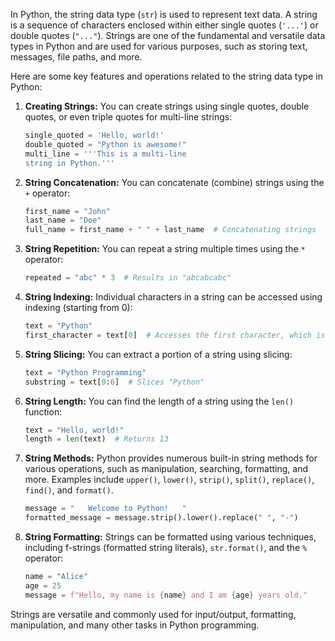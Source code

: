 In Python, the string data type (`str`) is used to represent text data. A string is a sequence of characters enclosed within either single quotes (`'...'`) or double quotes (`"..."`). Strings are one of the fundamental and versatile data types in Python and are used for various purposes, such as storing text, messages, file paths, and more.

Here are some key features and operations related to the string data type in Python:

1. **Creating Strings:**
   You can create strings using single quotes, double quotes, or even triple quotes for multi-line strings:

   ```python
   single_quoted = 'Hello, world!'
   double_quoted = "Python is awesome!"
   multi_line = '''This is a multi-line
   string in Python.'''
   ```

2. **String Concatenation:**
   You can concatenate (combine) strings using the `+` operator:

   ```python
   first_name = "John"
   last_name = "Doe"
   full_name = first_name + " " + last_name  # Concatenating strings
   ```

3. **String Repetition:**
   You can repeat a string multiple times using the `*` operator:

   ```python
   repeated = "abc" * 3  # Results in "abcabcabc"
   ```

4. **String Indexing:**
   Individual characters in a string can be accessed using indexing (starting from 0):

   ```python
   text = "Python"
   first_character = text[0]  # Accesses the first character, which is 'P'
   ```

5. **String Slicing:**
   You can extract a portion of a string using slicing:

   ```python
   text = "Python Programming"
   substring = text[0:6]  # Slices "Python"
   ```

6. **String Length:**
   You can find the length of a string using the `len()` function:

   ```python
   text = "Hello, world!"
   length = len(text)  # Returns 13
   ```

7. **String Methods:**
   Python provides numerous built-in string methods for various operations, such as manipulation, searching, formatting, and more. Examples include `upper()`, `lower()`, `strip()`, `split()`, `replace()`, `find()`, and `format()`.

   ```python
   message = "   Welcome to Python!   "
   formatted_message = message.strip().lower().replace(" ", "-")
   ```

8. **String Formatting:**
   Strings can be formatted using various techniques, including f-strings (formatted string literals), `str.format()`, and the `%` operator:

   ```python
   name = "Alice"
   age = 25
   message = f"Hello, my name is {name} and I am {age} years old."
   ```

Strings are versatile and commonly used for input/output, formatting, manipulation, and many other tasks in Python programming.
